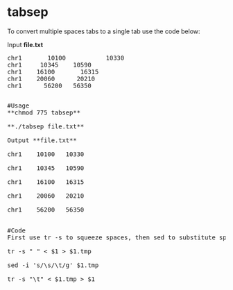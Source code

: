# tabsep

To convert multiple spaces tabs to a single tab use the code below:

Input **file.txt**
<pre>
chr1       10100           10330 
chr1     10345    10590         
chr1    16100       16315      
chr1    20060      20210   
chr1      56200   56350   <pre>

#Usage 
**chmod 775 tabsep** 

**./tabsep file.txt**

Output **file.txt**

chr1    10100   10330

chr1    10345   10590

chr1    16100   16315

chr1    20060   20210

chr1    56200   56350


#Code
First use tr -s to squeeze spaces, then sed to substitute spaces to tabs, then tr -s to squeeze tabs.

tr -s " " < $1 > $1.tmp

sed -i 's/\s/\t/g' $1.tmp

tr -s "\t" < $1.tmp > $1


